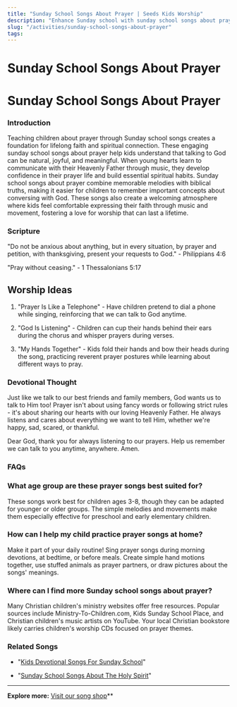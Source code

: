 ```yaml
---
title: "Sunday School Songs About Prayer | Seeds Kids Worship"
description: "Enhance Sunday school with sunday school songs about prayer that teach faith through music. Educational worship resources for children."
slug: "/activities/sunday-school-songs-about-prayer"
tags:
---
```


# Sunday School Songs About Prayer

# Sunday School Songs About Prayer
### Introduction
Teaching children about prayer through Sunday school songs creates a foundation for lifelong faith and spiritual connection. These engaging sunday school songs about prayer help kids understand that talking to God can be natural, joyful, and meaningful. When young hearts learn to communicate with their Heavenly Father through music, they develop confidence in their prayer life and build essential spiritual habits. Sunday school songs about prayer combine memorable melodies with biblical truths, making it easier for children to remember important concepts about conversing with God. These songs also create a welcoming atmosphere where kids feel comfortable expressing their faith through music and movement, fostering a love for worship that can last a lifetime.

### Scripture
"Do not be anxious about anything, but in every situation, by prayer and petition, with thanksgiving, present your requests to God." - Philippians 4:6

"Pray without ceasing." - 1 Thessalonians 5:17

## Worship Ideas
1. "Prayer Is Like a Telephone" - Have children pretend to dial a phone while singing, reinforcing that we can talk to God anytime.

2. "God Is Listening" - Children can cup their hands behind their ears during the chorus and whisper prayers during verses.

3. "My Hands Together" - Kids fold their hands and bow their heads during the song, practicing reverent prayer postures while learning about different ways to pray.

### Devotional Thought
Just like we talk to our best friends and family members, God wants us to talk to Him too! Prayer isn't about using fancy words or following strict rules - it's about sharing our hearts with our loving Heavenly Father. He always listens and cares about everything we want to tell Him, whether we're happy, sad, scared, or thankful.

Dear God, thank you for always listening to our prayers. Help us remember we can talk to you anytime, anywhere. Amen.

### FAQs

### What age group are these prayer songs best suited for?
These songs work best for children ages 3-8, though they can be adapted for younger or older groups. The simple melodies and movements make them especially effective for preschool and early elementary children.

### How can I help my child practice prayer songs at home?
Make it part of your daily routine! Sing prayer songs during morning devotions, at bedtime, or before meals. Create simple hand motions together, use stuffed animals as prayer partners, or draw pictures about the songs' meanings.

### Where can I find more Sunday school songs about prayer?
Many Christian children's ministry websites offer free resources. Popular sources include Ministry-To-Children.com, Kids Sunday School Place, and Christian children's music artists on YouTube. Your local Christian bookstore likely carries children's worship CDs focused on prayer themes.

### Related Songs

- "[Kids Devotional Songs For Sunday School](/activities/kids-devotional-songs-for-sunday-school/)"

- "[Sunday School Songs About The Holy Spirit](/activities/sunday-school-songs-about-the-holy-spirit/)"

---

**Explore more:** [Visit our song shop](https://seedskidsworship.com/shop)**

<!-- Schema Markup -->
<script type="application/ld+json">
{
  "@context": "https://schema.org",
  "@type": "MusicRecording",
  "name": "Sunday School Songs About Prayer",
  "byArtist": {
    "@type": "MusicGroup",
    "name": "Seeds Kids Worship"
  },
  "isFamilyFriendly": true,
  "url": "https://seedskidsworship.com/activities/sunday-school-songs-about-prayer/"
}
</script>